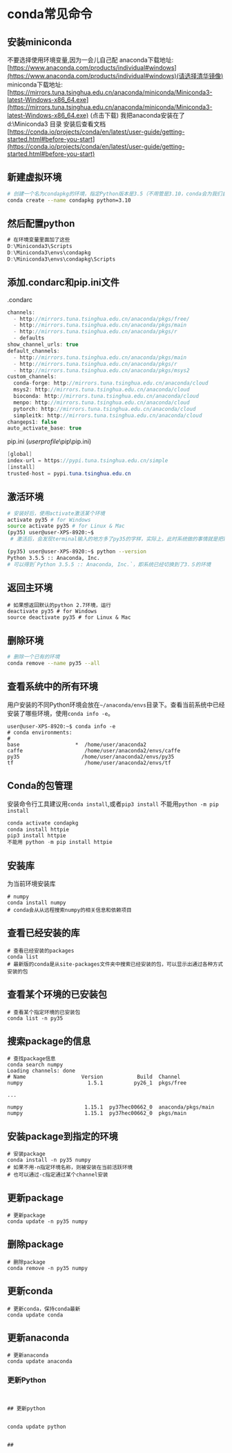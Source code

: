 # conda常见命令

## 安装miniconda

不要选择使用环境变量,因为一会儿自己配
anaconda下载地址: [https://www.anaconda.com/products/individual#windows](https://www.anaconda.com/products/individual#windows)(请选择清华镜像)
miniconda下载地址: [https://mirrors.tuna.tsinghua.edu.cn/anaconda/miniconda/Miniconda3-latest-Windows-x86_64.exe](https://mirrors.tuna.tsinghua.edu.cn/anaconda/miniconda/Miniconda3-latest-Windows-x86_64.exe) (点击下载)
我把anaconda安装在了  d:\Miniconda3  目录
安装后查看文档
[https://conda.io/projects/conda/en/latest/user-guide/getting-started.html#before-you-start](https://conda.io/projects/conda/en/latest/user-guide/getting-started.html#before-you-start)
​

## 新建虚拟环境

```bash
# 创建一个名为condapkg的环境，指定Python版本是3.5（不用管是3.10，conda会为我们自动寻找3.10中的最新版本）
conda create --name condapkg python=3.10
```

## 然后配置python

```java
# 在环境变量里面加了这些
D:\Miniconda3\Scripts
D:\Miniconda3\envs\condapkg
D:\Miniconda3\envs\condapkg\Scripts
```

## 添加.condarc和pip.ini文件

.condarc  
```java
channels:
  - http://mirrors.tuna.tsinghua.edu.cn/anaconda/pkgs/free/
  - http://mirrors.tuna.tsinghua.edu.cn/anaconda/pkgs/main
  - http://mirrors.tuna.tsinghua.edu.cn/anaconda/pkgs/r
  - defaults
show_channel_urls: true
default_channels:
  - http://mirrors.tuna.tsinghua.edu.cn/anaconda/pkgs/main
  - http://mirrors.tuna.tsinghua.edu.cn/anaconda/pkgs/r
  - http://mirrors.tuna.tsinghua.edu.cn/anaconda/pkgs/msys2
custom_channels:
  conda-forge: http://mirrors.tuna.tsinghua.edu.cn/anaconda/cloud
  msys2: http://mirrors.tuna.tsinghua.edu.cn/anaconda/cloud
  bioconda: http://mirrors.tuna.tsinghua.edu.cn/anaconda/cloud
  menpo: http://mirrors.tuna.tsinghua.edu.cn/anaconda/cloud
  pytorch: http://mirrors.tuna.tsinghua.edu.cn/anaconda/cloud
  simpleitk: http://mirrors.tuna.tsinghua.edu.cn/anaconda/cloud
changeps1: false
auto_activate_base: true

```
pip.ini   ($userprofile$\pip\pip.ini)
```java
[global]
index-url = https://pypi.tuna.tsinghua.edu.cn/simple
[install]
trusted-host = pypi.tuna.tsinghua.edu.cn
```

## 激活环境


```bash
# 安装好后，使用activate激活某个环境
activate py35 # for Windows
source activate py35 # for Linux & Mac
(py35) user@user-XPS-8920:~$
 # 激活后，会发现terminal输入的地方多了py35的字样，实际上，此时系统做的事情就是把默认2.7环境从PATH中去除，再把3.4对应的命令加入PATH

(py35) user@user-XPS-8920:~$ python --version
Python 3.5.5 :: Anaconda, Inc.
# 可以得到`Python 3.5.5 :: Anaconda, Inc.`，即系统已经切换到了3.５的环境
```

## 返回主环境

```
# 如果想返回默认的python 2.7环境，运行
deactivate py35 # for Windows
source deactivate py35 # for Linux & Mac
```

## 删除环境

```bash
# 删除一个已有的环境
conda remove --name py35 --all
```


## 查看系统中的所有环境


用户安装的不同Python环境会放在`~/anaconda/envs`目录下。查看当前系统中已经安装了哪些环境，使用`conda info -e`。


```
user@user-XPS-8920:~$ conda info -e
# conda environments:
#
base                  *  /home/user/anaconda2
caffe                    /home/user/anaconda2/envs/caffe
py35                    /home/user/anaconda2/envs/py35
tf                       /home/user/anaconda2/envs/tf
```


## **Conda的包管理**
安装命令行工具建议用`conda install`,或者`pip3 install` 不能用`python -m pip install`

```java
conda activate condapkg
conda install httpie
pip3 install httpie
不能用 python -m pip install httpie
```

## 安装库


为当前环境安装库


```
# numpy
conda install numpy
# conda会从从远程搜索numpy的相关信息和依赖项目
```


## 查看已经安装的库


```
# 查看已经安装的packages
conda list
# 最新版的conda是从site-packages文件夹中搜索已经安装的包，可以显示出通过各种方式安装的包
```


## 查看某个环境的已安装包


```
# 查看某个指定环境的已安装包
conda list -n py35
```


## 搜索package的信息


```
# 查找package信息
conda search numpy
Loading channels: done
# Name                  Version           Build  Channel             
numpy                     1.5.1          py26_1  pkgs/free           

...

numpy                    1.15.1  py37hec00662_0  anaconda/pkgs/main  
numpy                    1.15.1  py37hec00662_0  pkgs/main
```


## 安装package到指定的环境


```
# 安装package
conda install -n py35 numpy
# 如果不用-n指定环境名称，则被安装在当前活跃环境
# 也可以通过-c指定通过某个channel安装
```


## 更新package


```
# 更新package
conda update -n py35 numpy
```


## 删除package


```
# 删除package
conda remove -n py35 numpy
```


## 更新conda


```
# 更新conda，保持conda最新
conda update conda
```


## 更新anaconda


```
# 更新anaconda
conda update anaconda
 ```
### 更新Python
```


## 更新python


conda update python


##  
